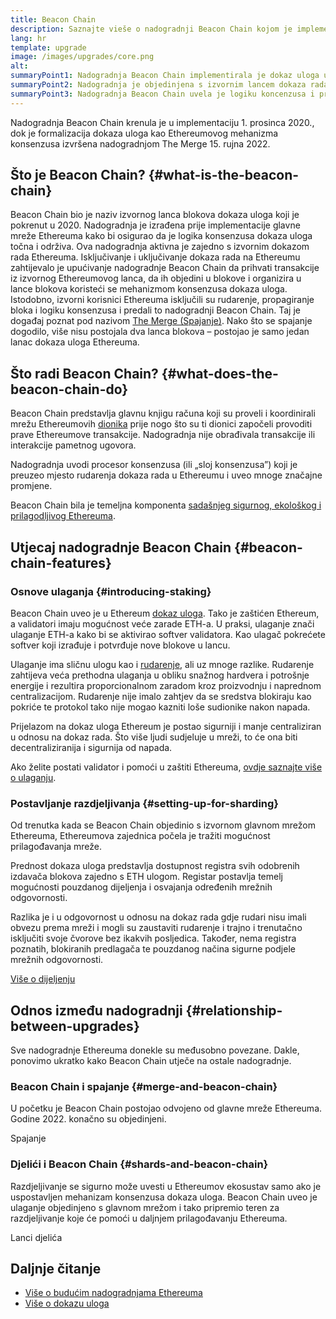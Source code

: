 ```yaml
---
title: Beacon Chain
description: Saznajte vieše o nadogradnji Beacon Chain kojom je implementiran dokaz uloga u Ethereumu.
lang: hr
template: upgrade
image: /images/upgrades/core.png
alt: 
summaryPoint1: Nadogradnja Beacon Chain implementirala je dokaz uloga u ekosustav Ethereuma.
summaryPoint2: Nadogradnja je objedinjena s izvornim lancem dokaza rada Ethereuma u rujnu 2022.
summaryPoint3: Nadogradnja Beacon Chain uvela je logiku koncenzusa i protokol blokiranja nagađanja koji sada pruža Ethereum.
---
```


<UpgradeStatus isShipped dateKey="page-upgrades:page-upgrades-beacon-date">
  Nadogradnja Beacon Chain krenula je u implementaciju 1. prosinca 2020., dok je formalizacija dokaza uloga kao Ethereumovog mehanizma konsenzusa izvršena nadogradnjom The Merge 15. rujna 2022.
</UpgradeStatus>

## Što je Beacon Chain? {#what-is-the-beacon-chain}

Beacon Chain bio je naziv izvornog lanca blokova dokaza uloga koji je pokrenut u 2020. Nadogradnja je izrađena prije implementacije glavne mreže Ethereuma kako bi osigurao da je logika konsenzusa dokaza uloga točna i održiva. Ova nadogradnja aktivna je zajedno s izvornim dokazom rada Ethereuma. Isključivanje i uključivanje dokaza rada na Ethereumu zahtijevalo je upućivanje nadogradnje Beacon Chain da prihvati transakcije iz izvornog Ethereumovog lanca, da ih objedini u blokove i organizira u lance blokova koristeći se mehanizmom konsenzusa dokaza uloga. Istodobno, izvorni korisnici Ethereuma isključili su rudarenje, propagiranje bloka i logiku konsenzusa i predali to nadogradnji Beacon Chain. Taj je događaj poznat pod nazivom [The Merge (Spajanje)](/roadmap/merge/). Nako što se spajanje dogodilo, više nisu postojala dva lanca blokova – postojao je samo jedan lanac dokaza uloga Ethereuma.

## Što radi Beacon Chain? {#what-does-the-beacon-chain-do}

Beacon Chain predstavlja glavnu knjigu računa koji su proveli i koordinirali mrežu Ethereumovih [dionika](/staking/) prije nogo što su ti dionici započeli provoditi prave Ethereumove transakcije. Nadogradnja nije obrađivala transakcije ili interakcije pametnog ugovora.

Nadogradnja uvodi procesor konsenzusa (ili „sloj konsenzusa”) koji je preuzeo mjesto rudarenja dokaza rada u Ethereumu i uveo mnoge značajne promjene.

Beacon Chain bila je temeljna komponenta [sadašnjeg sigurnog, ekološkog i prilagodljivog Ethereuma](/roadmap/vision/).

## Utjecaj nadogradnje Beacon Chain {#beacon-chain-features}

### Osnove ulaganja {#introducing-staking}

Beacon Chain uveo je u Ethereum [dokaz uloga](/developers/docs/consensus-mechanisms/pos/). Tako je zaštićen Ethereum, a validatori imaju mogućnost veće zarade ETH-a. U praksi, ulaganje znači ulaganje ETH-a kako bi se aktivirao softver validatora. Kao ulagač pokrećete softver koji izrađuje i potvrđuje nove blokove u lancu.

Ulaganje ima sličnu ulogu kao i [rudarenje](/developers/docs/consensus-mechanisms/pow/mining/), ali uz mnoge razlike. Rudarenje zahtijeva veća prethodna ulaganja u obliku snažnog hardvera i potrošnje energije i rezultira proporcionalnom zaradom kroz proizvodnju i naprednom centralizacijom. Rudarenje nije imalo zahtjev da se sredstva blokiraju kao pokriće te protokol tako nije mogao kazniti loše sudionike nakon napada.

Prijelazom na dokaz uloga Ethereum je postao sigurniji i manje centraliziran u odnosu na dokaz rada. Što više ljudi sudjeluje u mreži, to će ona biti decentraliziranija i sigurnija od napada.

<Alert variant="update">
<AlertEmoji text=":money_bag:"/>
<AlertContent>
<AlertDescription>
  Ako želite postati validator i pomoći u zaštiti Ethereuma, <a href="/staking/">ovdje saznajte više o ulaganju</a>.
</AlertDescription>
</AlertContent>
</Alert>

### Postavljanje razdjeljivanja {#setting-up-for-sharding}

Od trenutka kada se Beacon Chain objedinio s izvornom glavnom mrežom Ethereuma, Ethereumova zajednica počela je tražiti mogućnost prilagođavanja mreže.

Prednost dokaza uloga predstavlja dostupnost registra svih odobrenih izdavača blokova zajedno s ETH ulogom. Registar postavlja temelj mogućnosti pouzdanog dijeljenja i osvajanja određenih mrežnih odgovornosti.

Razlika je i u odgovornost u odnosu na dokaz rada gdje rudari nisu imali obvezu prema mreži i mogli su zaustaviti rudarenje i trajno i trenutačno isključiti svoje čvorove bez ikakvih posljedica. Također, nema registra poznatih, blokiranih predlagača te pouzdanog načina sigurne podjele mrežnih odgovornosti.

[Više o dijeljenju](/roadmap/danksharding/)

## Odnos između nadogradnji {#relationship-between-upgrades}

Sve nadogradnje Ethereuma donekle su međusobno povezane. Dakle, ponovimo ukratko kako Beacon Chain utječe na ostale nadogradnje.

### Beacon Chain i spajanje {#merge-and-beacon-chain}

U početku je Beacon Chain postojao odvojeno od glavne mreže Ethereuma. Godine 2022. konačno su objedinjeni.

<ButtonLink href="/roadmap/merge/">
  Spajanje
</ButtonLink>

### Djelići i Beacon Chain {#shards-and-beacon-chain}

Razdjeljivanje se sigurno može uvesti u Ethereumov ekosustav samo ako je uspostavljen mehanizam konsenzusa dokaza uloga. Beacon Chain uveo je ulaganje objedinjeno s glavnom mrežom i tako pripremio teren za razdjeljivanje koje će pomoći u daljnjem prilagođavanju Ethereuma.

<ButtonLink href="/roadmap/danksharding/">
  Lanci djelića
</ButtonLink>

## Daljnje čitanje

- [Više o budućim nadogradnjama Ethereuma](/roadmap/vision)
- [Više o dokazu uloga](/developers/docs/consensus-mechanisms/pos)
